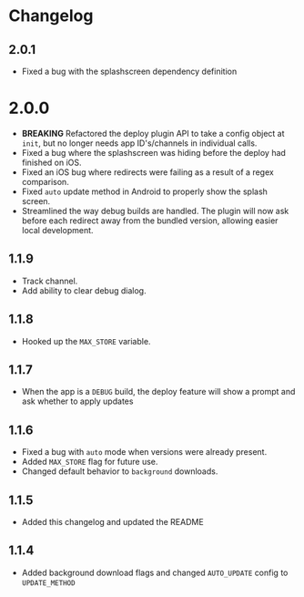 Changelog
======

## 2.0.1

* Fixed a bug with the splashscreen dependency definition

# 2.0.0

* **BREAKING** Refactored the deploy plugin API to take a config object at `init`, but no longer needs app ID's/channels in individual calls.
* Fixed a bug where the splashscreen was hiding before the deploy had finished on iOS.
* Fixed an iOS bug where redirects were failing as a result of a regex comparison.
* Fixed `auto` update method in Android to properly show the splash screen.
* Streamlined the way debug builds are handled.  The plugin will now ask before each redirect away from the bundled version, allowing easier local development.

## 1.1.9

* Track channel.
* Add ability to clear debug dialog.

## 1.1.8

* Hooked up the `MAX_STORE` variable.

## 1.1.7

* When the app is a `DEBUG` build, the deploy feature will show a prompt and ask whether to apply updates

## 1.1.6

* Fixed a bug with `auto` mode when versions were already present.
* Added `MAX_STORE` flag for future use.
* Changed default behavior to `background` downloads.

## 1.1.5

* Added this changelog and updated the README

## 1.1.4

* Added background download flags and changed `AUTO_UPDATE` config to `UPDATE_METHOD`